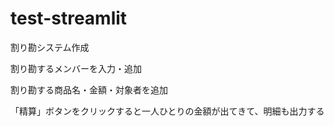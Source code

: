 # test-streamlit

割り勘システム作成

割り勘するメンバーを入力・追加

割り勘する商品名・金額・対象者を追加

「精算」ボタンをクリックすると一人ひとりの金額が出てきて、明細も出力する
